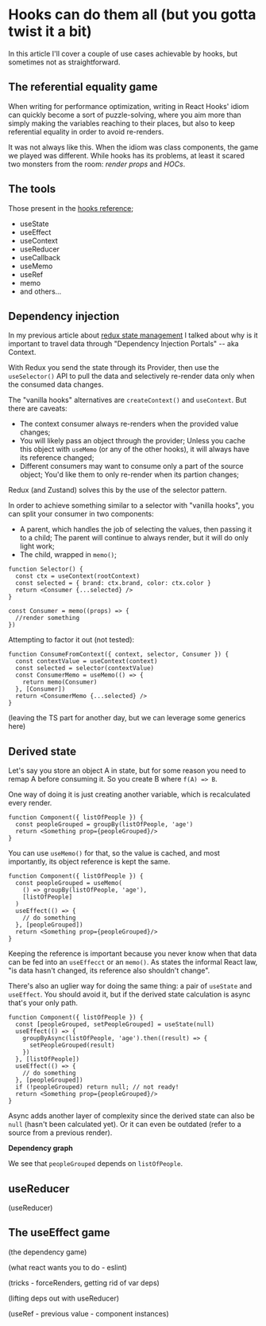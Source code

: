 # Hooks can do them all (but you gotta twist it a bit)

In this article I'll cover a couple of use cases achievable by hooks, but sometimes not as straightforward.

## The referential equality game

When writing for performance optimization, writing in React Hooks' idiom can quickly become a sort of puzzle-solving,
where you aim more than simply making the variables reaching to their places, but also to keep referential
equality in order to avoid re-renders.

It was not always like this. When the idiom was class components, the game we played was different. While hooks has its problems, at least it scared two monsters from the room: _render props_ and _HOCs_.

## The tools

Those present in the [hooks reference](https://reactjs.org/docs/hooks-reference.html);

  - useState
  - useEffect
  - useContext
  - useReducer
  - useCallback
  - useMemo
  - useRef
  - memo
  - and others...


## Dependency injection

In my previous article about [redux state management](../2021-2021-04-redux-state-mgmt) I talked about why is it important to travel data through "Dependency Injection Portals" -- aka Context.

With Redux you send the state through its Provider, then use the `useSelector()` API to pull the data and selectively re-render data only when the consumed data changes.

The "vanilla hooks" alternatives are `createContext()` and `useContext`. But there are caveats:

  - The context consumer always re-renders when the provided value changes;
  - You will likely pass an object through the provider; Unless you cache this object with `useMemo` (or any of the other hooks), it will always have its reference changed;
  - Different consumers may want to consume only a part of the source object; You'd like them to only re-render when its partion changes;

Redux (and Zustand) solves this by the use of the selector pattern.

In order to achieve something similar to a selector with "vanilla hooks", you can split your consumer in two components:

  - A parent, which handles the job of selecting the values, then passing it to a child; The parent will continue to always render, but it will do only light work;
  - The child, wrapped in `memo()`;

```tsx
function Selector() {
  const ctx = useContext(rootContext)
  const selected = { brand: ctx.brand, color: ctx.color }
  return <Consumer {...selected} />
}

const Consumer = memo((props) => {
  //render something
})
```

Attempting to factor it out (not tested):

```tsx
function ConsumeFromContext({ context, selector, Consumer }) {
  const contextValue = useContext(context)
  const selected = selector(contextValue)
  const ConsumerMemo = useMemo(() => {
    return memo(Consumer)
  }, [Consumer])
  return <ConsumerMemo {...selected} />
}
```

(leaving the TS part for another day, but we can leverage some generics here)

## Derived state

Let's say you store an object A in state, but for some reason you need to remap A before consuming it. So you create B where `f(A) => B`.

One way of doing it is just creating another variable, which is recalculated every render.

```tsx
function Component({ listOfPeople }) {
  const peopleGrouped = groupBy(listOfPeople, 'age')
  return <Something prop={peopleGrouped}/>
}
```

You can use `useMemo()` for that, so the value is cached, and most importantly, its object reference is kept the same.

```tsx
function Component({ listOfPeople }) {
  const peopleGrouped = useMemo(
    () => groupBy(listOfPeople, 'age'),
    [listOfPeople]
  )
  useEffect(() => {
    // do something
  }, [peopleGrouped])
  return <Something prop={peopleGrouped}/>
}
```

Keeping the reference is important because you never know when that data can be fed into an `useEffecct` or an `memo()`. As states the informal React law, "is data hasn't changed, its reference also shouldn't change".


There's also an uglier way for doing the same thing: a pair of `useState` and `useEffect`. You should avoid it, but if the derived state calculation is async that's your only path.

```tsx
function Component({ listOfPeople }) {
  const [peopleGrouped, setPeopleGrouped] = useState(null)
  useEffect(() => {
    groupByAsync(listOfPeople, 'age').then((result) => {
      setPeopleGrouped(result)
    })
  }, [listOfPeople])
  useEffect(() => {
    // do something
  }, [peopleGrouped])
  if (!peopleGrouped) return null; // not ready!
  return <Something prop={peopleGrouped}/>
}
```

Async adds another layer of complexity since the derived state can also be `null` (hasn't been calculated yet). Or it can even be outdated (refer to a source from a previous render).

**Dependency graph**

We see that `peopleGrouped` depends on `listOfPeople`.

## useReducer

(useReducer)

## The useEffect game

(the dependency game)

(what react wants you to do - eslint)

(tricks - forceRenders, getting rid of var deps)

(lifting deps out with useReducer)

(useRef - previous value - component instances)